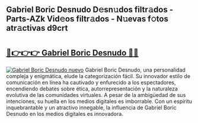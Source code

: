 ## Gabriel Boric Desnudo D𝚎sn𝚞dos filtr𝚊dos - Parts-AZk Vid𝚎os filtr𝚊dos - N𝚞evas f𝚘tos atr𝚊ctivas d9crt

# <h2><a href="http://mb2gu5z.tromn.icu/?c=Gabriel+Boric+Desnudo">🔗👉👉👉 Gabriel Boric Desnudo 🔗🔗</a></h2>

[![Gabriel Boric Desnudo nuevo](https://i.imgur.com/pEAQMta.gif)](http://mb2gu5z.tromn.icu/?c=Gabriel+Boric+Desnudo)
Gabriel Boric Desnudo, una personalidad compleja y enigmática, elude la categorización fácil. Su innovador estilo de comunicación en línea ha cautivado y enfurecido a los espectadores, encendiendo debates sobre ética, autorrepresentación y la naturaleza evolutiva de las comunidades virtuales. A pesar de la ambigüedad de sus intenciones, su huella en los medios digitales es imborrable. Con un espíritu inquebrantable y un atractivo innegable, la influencia de Gabriel Boric Desnudo en los medios digitales es innovadora.
